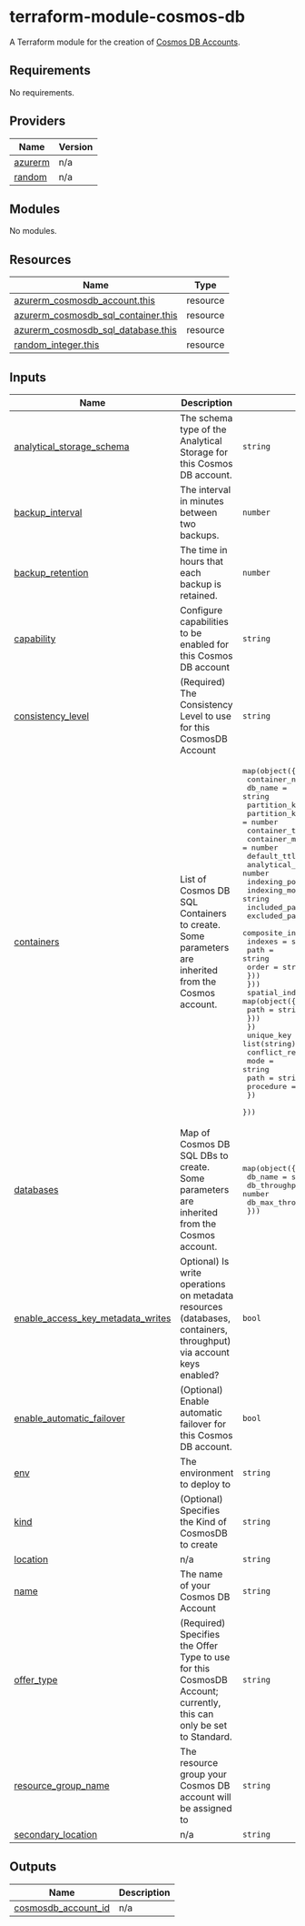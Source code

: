 # terraform-module-cosmos-db
A Terraform module for the creation of [Cosmos DB Accounts](https://learn.microsoft.com/en-us/azure/cosmos-db/).

<!-- BEGIN_TF_DOCS -->
## Requirements

No requirements.

## Providers

| Name | Version |
|------|---------|
| <a name="provider_azurerm"></a> [azurerm](#provider\_azurerm) | n/a |
| <a name="provider_random"></a> [random](#provider\_random) | n/a |

## Modules

No modules.

## Resources

| Name | Type |
|------|------|
| [azurerm_cosmosdb_account.this](https://registry.terraform.io/providers/hashicorp/azurerm/latest/docs/resources/cosmosdb_account) | resource |
| [azurerm_cosmosdb_sql_container.this](https://registry.terraform.io/providers/hashicorp/azurerm/latest/docs/resources/cosmosdb_sql_container) | resource |
| [azurerm_cosmosdb_sql_database.this](https://registry.terraform.io/providers/hashicorp/azurerm/latest/docs/resources/cosmosdb_sql_database) | resource |
| [random_integer.this](https://registry.terraform.io/providers/hashicorp/random/latest/docs/resources/integer) | resource |

## Inputs

| Name | Description | Type | Default | Required |
|------|-------------|------|---------|:--------:|
| <a name="input_analytical_storage_schema"></a> [analytical\_storage\_schema](#input\_analytical\_storage\_schema) | The schema type of the Analytical Storage for this Cosmos DB account. | `string` | `"WellDefined"` | no |
| <a name="input_backup_interval"></a> [backup\_interval](#input\_backup\_interval) | The interval in minutes between two backups. | `number` | `240` | no |
| <a name="input_backup_retention"></a> [backup\_retention](#input\_backup\_retention) | The time in hours that each backup is retained. | `number` | `8` | no |
| <a name="input_capability"></a> [capability](#input\_capability) | Configure capabilities to be enabled for this Cosmos DB account | `string` | `null` | no |
| <a name="input_consistency_level"></a> [consistency\_level](#input\_consistency\_level) | (Required) The Consistency Level to use for this CosmosDB Account | `string` | `"Session"` | no |
| <a name="input_containers"></a> [containers](#input\_containers) | List of Cosmos DB SQL Containers to create. Some parameters are inherited from the Cosmos account. | <pre>map(object({<br>    container_name           = string<br>    db_name                  = string<br>    partition_key_paths      = list(string)<br>    partition_key_version    = number<br>    container_throughout     = number<br>    container_max_throughput = number<br>    default_ttl              = number<br>    analytical_storage_ttl   = number<br>    indexing_policy_settings = object({<br>      indexing_mode = string<br>      included_path = string<br>      excluded_path = string<br>      composite_indexes = map(object({<br>        indexes = set(object({<br>          path  = string<br>          order = string<br>        }))<br>      }))<br>      spatial_indexes = map(object({<br>        path = string<br>      }))<br>    })<br>    unique_key = list(string)<br>    conflict_resolution_policy = object({<br>      mode      = string<br>      path      = string<br>      procedure = string<br>    })<br>  }))</pre> | `{}` | no |
| <a name="input_databases"></a> [databases](#input\_databases) | Map of Cosmos DB SQL DBs to create. Some parameters are inherited from the Cosmos account. | <pre>map(object({<br>    db_name           = string<br>    db_throughput     = number<br>    db_max_throughput = number<br>  }))</pre> | `{}` | no |
| <a name="input_enable_access_key_metadata_writes"></a> [enable\_access\_key\_metadata\_writes](#input\_enable\_access\_key\_metadata\_writes) | Optional) Is write operations on metadata resources (databases, containers, throughput) via account keys enabled? | `bool` | `true` | no |
| <a name="input_enable_automatic_failover"></a> [enable\_automatic\_failover](#input\_enable\_automatic\_failover) | (Optional) Enable automatic failover for this Cosmos DB account. | `bool` | `false` | no |
| <a name="input_env"></a> [env](#input\_env) | The environment to deploy to | `string` | n/a | yes |
| <a name="input_kind"></a> [kind](#input\_kind) | (Optional) Specifies the Kind of CosmosDB to create | `string` | `"GlobalDocumentDB"` | no |
| <a name="input_location"></a> [location](#input\_location) | n/a | `string` | `"uksouth"` | no |
| <a name="input_name"></a> [name](#input\_name) | The name of your Cosmos DB Account | `string` | n/a | yes |
| <a name="input_offer_type"></a> [offer\_type](#input\_offer\_type) | (Required) Specifies the Offer Type to use for this CosmosDB Account; currently, this can only be set to Standard. | `string` | `"Standard"` | no |
| <a name="input_resource_group_name"></a> [resource\_group\_name](#input\_resource\_group\_name) | The resource group your Cosmos DB account will be assigned to | `string` | n/a | yes |
| <a name="input_secondary_location"></a> [secondary\_location](#input\_secondary\_location) | n/a | `string` | `"ukwest"` | no |

## Outputs

| Name | Description |
|------|-------------|
| <a name="output_cosmosdb_account_id"></a> [cosmosdb\_account\_id](#output\_cosmosdb\_account\_id) | n/a |
<!-- END_TF_DOCS -->